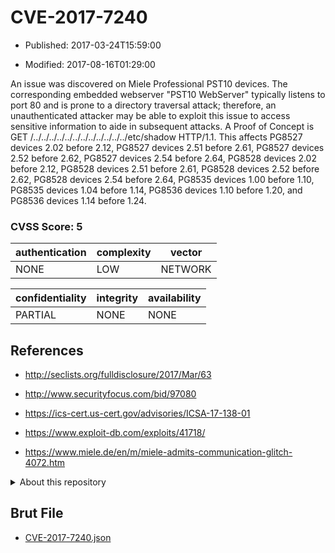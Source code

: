 # CVE-2017-7240

- Published: 2017-03-24T15:59:00

- Modified: 2017-08-16T01:29:00

An issue was discovered on Miele Professional PST10 devices. The corresponding embedded webserver "PST10 WebServer" typically listens to port 80 and is prone to a directory traversal attack; therefore, an unauthenticated attacker may be able to exploit this issue to access sensitive information to aide in subsequent attacks. A Proof of Concept is GET /../../../../../../../../../../../../etc/shadow HTTP/1.1. This affects PG8527 devices 2.02 before 2.12, PG8527 devices 2.51 before 2.61, PG8527 devices 2.52 before 2.62, PG8527 devices 2.54 before 2.64, PG8528 devices 2.02 before 2.12, PG8528 devices 2.51 before 2.61, PG8528 devices 2.52 before 2.62, PG8528 devices 2.54 before 2.64, PG8535 devices 1.00 before 1.10, PG8535 devices 1.04 before 1.14, PG8536 devices 1.10 before 1.20, and PG8536 devices 1.14 before 1.24.

### CVSS Score: **5**

| authentication | complexity | vector |
| --- | --- | --- |
| NONE | LOW | NETWORK |

| confidentiality | integrity | availability |
| --- | --- | --- |
| PARTIAL | NONE | NONE |

## References

* http://seclists.org/fulldisclosure/2017/Mar/63

* http://www.securityfocus.com/bid/97080

* https://ics-cert.us-cert.gov/advisories/ICSA-17-138-01

* https://www.exploit-db.com/exploits/41718/

* https://www.miele.de/en/m/miele-admits-communication-glitch-4072.htm

<details>
<summary>About this repository</summary> 

  This repository is part of the project [Live Hack CVE](https://github.com/Live-Hack-CVE). Main website can be found [www.live-hack.org](https://www.live-hack.org) 
  
  Made by [Sn0wAlice](https://github.com/Sn0wAlice) for the people that care about security and need to have a feed of the latest CVEs. Hope you enjoy it, don't forget to star the repo and follow me on [Twitter](https://twitter.com/Sn0wAlice) and [Github](https://github.com/Sn0wAlice). And that is my [personnal website](https://www.alice-snow.me/)

  - [Home Page](https://github.com/Live-Hack-CVE)
  - [Framework](https://github.com/Live-Hack-CVE/cve-framework)
  - [CVE database](https://github.com/Live-Hack-CVE/full_database)
  - [Changelog](https://github.com/Live-Hack-CVE/Changelog)
</details>

## Brut File

* [CVE-2017-7240.json](https://raw.githubusercontent.com/Live-Hack-CVE/full_database/main/cves/2017/CVE-2017-7240.json)

